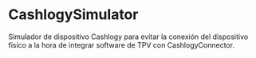 # CashlogySimulator
Simulador de dispositivo Cashlogy para evitar la conexión del dispositivo físico a la hora de integrar software de TPV con CashlogyConnector.
